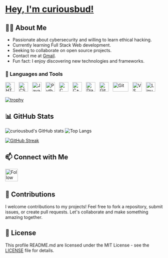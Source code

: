 # [Hey, I'm curiousbud!](https://github.com/curiousbud)

## 👨‍💻 About Me
- Passionate about cybersecurity and willing to learn ethical hacking.
- Currently learning Full Stack Web development.
- Seeking to collaborate on open source projects.
- Contact me at [Gmail](mailto:akareeb662@gmail.com).
- Fun fact: I enjoy discovering new technologies and frameworks.

### 🧰 Languages and Tools

<img align="left" alt="HTML5" width="30px" style="padding-right:10px;" src="https://cdn.jsdelivr.net/gh/devicons/devicon/icons/html5/html5-original.svg"/>
<img align="left" alt="CSS3" width="30px" style="padding-right:10px;" src="https://cdn.jsdelivr.net/gh/devicons/devicon/icons/css3/css3-original.svg"/>
<img align="left" alt="JavaScript" width="30px" style="padding-right:10px;" src="https://cdn.jsdelivr.net/gh/devicons/devicon/icons/javascript/javascript-original.svg"/>
<img align="left" alt="Python" width="30px" style="padding-right:10px;" src="https://cdn.jsdelivr.net/gh/devicons/devicon/icons/python/python-original.svg"/>
<img align="left" alt="C" width="30px" style="padding-right:10px;" src="https://cdn.jsdelivr.net/gh/devicons/devicon/icons/c/c-original.svg"/>
<img align="left" alt="C++" width="30px" style="padding-right:10px;" src="https://cdn.jsdelivr.net/gh/devicons/devicon/icons/cplusplus/cplusplus-original.svg"/>
<img align="left" alt="Django" width="30px" style="padding-right:10px;" src="https://cdn.jsdelivr.net/gh/devicons/devicon/icons/django/django-plain.svg"/>
<img align="left" alt="Git" width="30px" style="padding-right:10px;" src="https://cdn.jsdelivr.net/gh/devicons/devicon/icons/git/git-original.svg"/>
<img align="left" alt="Git" width="30px" style="padding-right:10px; width:50px; height:30px" src="https://cdn.jsdelivr.net/gh/devicons/devicon@latest/icons/github/github-original.svg" />
<img align="left" alt="VS Code" width="30px" style="padding-right:10px;" src="https://cdn.jsdelivr.net/gh/devicons/devicon/icons/vscode/vscode-original.svg"/>
<img align="left" alt="Linux" width="30px" style="padding-right:10px;" src="https://cdn.jsdelivr.net/gh/devicons/devicon/icons/linux/linux-original.svg"/>
<br />
<br />

<!-- ## 📂 Projects
- [**Pharmore**](https://github.com/curiousbud/Pharmore): A pharmacy inventory management system made in Django
- [**Tic-Tac-Toe-game**](https://github.com/curiousbud/Tic-Tac-Toe-game-with-HTML-CSS-and-JavaScript): A classic Tic-Tac-Toe game implemented using HTML, CSS, and JavaScript.
- [**LoginPage**](https://github.com/curiousbud/LoginPage): A basic login page front end made with HTML and CSS.
- [**Nerva**](https://github.com/curiousbud/Nerva): A collection of useful scripts in multiple languages.
- [**D-Portfolio**](https://github.com/curiousbud/D-Portfolio): A portfolio made using gitprofile which is an opensource initiative by [arifszn](https://github.com/arifszn) -->

[![trophy](https://github-profile-trophy.vercel.app/?username=ryo-ma&theme=discord)](https://github.com/ryo-ma/github-profile-trophy)

## 📊 GitHub Stats
![curiousbud's GitHub stats](https://github-readme-stats.vercel.app/api?username=curiousbud&show_icons=true&theme=neon)
![Top Langs](https://github-readme-stats.vercel.app/api/top-langs/?username=anuraghazra&layout=compact&theme=neon)

[![GitHub Streak](https://streak-stats.demolab.com/?user=curiousbud&theme=dark)](https://git.io/streak-stats)

## 📫 Connect with Me
[<img src="https://raw.githubusercontent.com/Raymo111/Raymo111/master/socials/linkedin.png" height="40em" align="center" alt="Follow on LinkedIn" title="Follow on LinkedIn"/>](https://www.linkedin.com/in/areeb-khan-8506a424b/)
&nbsp;&nbsp;


## 📝 Contributions
I welcome contributions to my projects! Feel free to fork a repository, submit issues, or create pull requests. Let's collaborate and make something amazing together.

## 📜 License
This profile README.md are licensed under the MIT License - see the [LICENSE](LICENSE) file for details.
